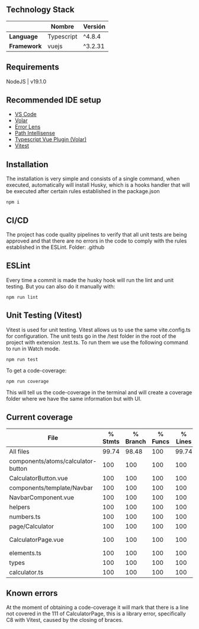 ## Technology Stack

|               | Nombre     | Versión |
| ------------- | ---------- | ------- |
| **Language**  | Typescript | ^4.8.4  |
| **Framework** | vuejs      | ^3.2.31  | 


## Requirements

NodeJS | v19.1.0

## Recommended IDE setup

- [VS Code](https://code.visualstudio.com/)
- [Volar](https://marketplace.visualstudio.com/items?itemName=Vue.volar)
- [Error Lens](https://marketplace.visualstudio.com/items?itemName=usernamehw.errorlens)
- [Path Intellisense](https://marketplace.visualstudio.com/items?itemName=christian-kohler.path-intellisense)
- [Typescript Vue Plugin (Volar)](https://marketplace.visualstudio.com/items?itemName=Vue.vscode-typescript-vue-plugin)
- [Vitest](https://marketplace.visualstudio.com/items?itemName=ZixuanChen.vitest-explorer)

## Installation
The installation is very simple and consists of a single command, when executed, automatically will install Husky, which is a hooks handler that will be executed after certain rules established in the package.json

```
npm i
```

## CI/CD
The project has code quality pipelines to verify that all unit tests are being approved and that there are no errors in the code to comply with the rules established in the ESLint.
Folder: .github


## ESLint
Every time a commit is made the husky hook will run the lint and unit testing. But you can also do it manually with:

```
npm run lint
```

## Unit Testing (Vitest)
Vitest is used for unit testing. Vitest allows us to use the same vite.config.ts for configuration. The unit tests go in the /test folder in the root of the project with extension .test.ts.
To run them we use the following command to run in Watch mode.

```
npm run test
```

To get a code-coverage:

```
npm run coverage
```

This will tell us the code-coverage in the terminal and will create a coverage folder where we have the same information but with UI.

## Current coverage
 File                               | % Stmts | % Branch | % Funcs | % Lines | Uncovered Line #s 
------------------------------------|---------|----------|---------|---------|-------------------
All files                           |   99.74 |    98.48 |     100 |   99.74 |                   
 components/atoms/calculator-button |     100 |      100 |     100 |     100 | 
  CalculatorButton.vue              |     100 |      100 |     100 |     100 | 
 components/template/Navbar         |     100 |      100 |     100 |     100 | 
  NavbarComponent.vue               |     100 |      100 |     100 |     100 | 
 helpers                            |     100 |      100 |     100 |     100 | 
  numbers.ts                        |     100 |      100 |     100 |     100 | 
 page/Calculator                    |     100 |      100 |     100 |     100 | 
  CalculatorPage.vue                |     100 |      100 |     100 |     100 | 111 (C8 BUG)
  elements.ts                       |     100 |      100 |     100 |     100 | 
 types                              |     100 |      100 |     100 |     100 | 
  calculator.ts                     |     100 |      100 |     100 |     100 | 


## Known errors

 At the moment of obtaining a code-coverage it will mark that there is a line not covered in the 111 of CalculatorPage, this is a library error, specifically C8 with Vitest, caused by the closing of braces.
